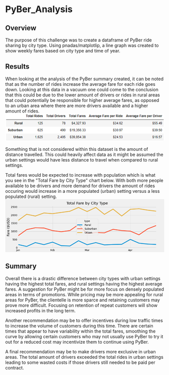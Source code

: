 # PyBer_Analysis

## Overview
The purpose of this challenge was to create a dataframe of PyBer ride sharing by city type. Using pnadas/matplotlip, a line graph was created to show weekly fares based on city type and time of year.

## Results
When looking at the analysis of the PyBer summary created, it can be noted that as the number of rides increase the average fare for each ride goes down. Looking at this data in a vacuum one could come to the conclusion that this could be due to the lower amount of drivers or rides in rural areas that could potentially be responsible for higher average fares, as opposed to an urban area where there are more drivers available and a higher amount of rides.
![PyBerSummary](./Resources/PyBerSummary.png)

Something that is not considered within this dataset is the amount of distance travelled. This could heavily affect data as it might be assumed the urban settings would have less distance to travel when compared to rural settings.

Total fares would be expected to increase with population which is what you see in the "Total Fare by City Type" chart below. With both more people available to be drivers and more demand for drivers the amount of rides occuring would increase in a more populated (urban) setting versus a less populated (rural) setting.
![TotalFare](./Analysis/PyBer_Fare_summary.png)

## Summary
Overall there is a drastic difference between city types with urban settings having the highest total fares, and rural settings having the highest average fares. A suggestion for PyBer might be for more focus on densely populated areas in terms of promotions. While pricing may be more appealing for rural areas for PyBer, the clientelle is more sparce and retaining customers may prove more difficult. Focusing on retention of repeat customers will show increased profits in the long term.

Another recommendation may be to offer incentives during low traffic times to increase the volume of customers during this time. There are certain times that appear to have variability within the total fares, smoothing the curve by allowing certain customers who may not usually use PyBer to try it out for a reduced cost may incentivize them to continue using PyBer.

A final recommendation may be to make drivers more exclusive in urban areas. The total amount of drivers exceeded the total rides in urban settings leading to some wasted costs if those drivers still needed to be paid per contract.

